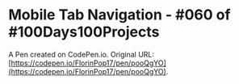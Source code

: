 # Mobile Tab Navigation - #060 of #100Days100Projects

A Pen created on CodePen.io. Original URL: [https://codepen.io/FlorinPop17/pen/pooQgYO](https://codepen.io/FlorinPop17/pen/pooQgYO).


